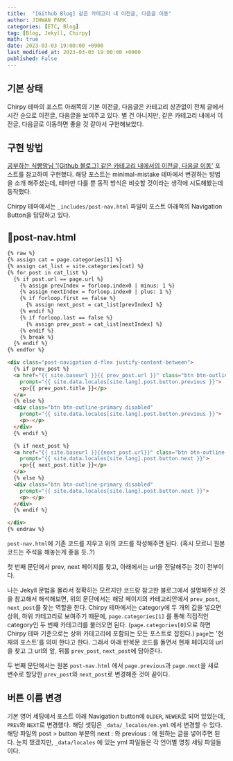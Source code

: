 ```yaml
---
title:  "[Github Blog] 같은 카테고리 내 이전글, 다음글 이동"
author: JIHWAN PARK
categories: [ETC, Blog]
tag: [Blog, Jekyll, Chirpy]
math: true
date: 2023-03-03 19:00:00 +0900
last_modified_at: 2023-03-03 19:00:00 +0900
published: False
---
```


## 기본 상태
Chirpy 테마의 포스트 아래쪽의 기본 이전글, 다음글은 카테고리 상관없이 전체 글에서 시간 순으로 이전글, 다음글을 보여주고 있다. 별 건 아니지만, 같은 카테고리 내에서 이전글, 다음글로 이동하면 좋을 것 같아서 구현해보았다.

## 구현 방법
<a href='https://ansohxxn.github.io/blog/prevnext/' target='_blank'>공부하는 식빵맘님 '[Github 블로그] 같은 카테고리 내에서의 이전글, 다음글 이동'</a> 포스트를 참고하여 구현했다. 해당 포스트는 minimal-mistake 테마에서 변경하는 방법을 소개 해주셨는데, 테마만 다를 뿐 동작 방식은 비슷할 것이라는 생각에 시도해봤는데 동작했다.

Chirpy 테마에서는 `_includes/post-nav.html` 파일이 포스트 아래쪽의 Navigation Button을 담당하고 있다.

## 📄post-nav.html

```html
{% raw %}
{% assign cat = page.categories[1] %}
{% assign cat_list = site.categories[cat] %}
{% for post in cat_list %}
  {% if post.url == page.url %}
  	{% assign prevIndex = forloop.index0 | minus: 1 %}
  	{% assign nextIndex = forloop.index0 | plus: 1 %}
  	{% if forloop.first == false %}
  	  {% assign next_post = cat_list[prevIndex] %}
  	{% endif %}
  	{% if forloop.last == false %}
  	  {% assign prev_post = cat_list[nextIndex] %}
  	{% endif %}
  	{% break %}
  {% endif %}
{% endfor %}

<div class="post-navigation d-flex justify-content-between">
  {% if prev_post %}
  <a href="{{ site.baseurl }}{{ prev_post.url }}" class="btn btn-outline-primary"
    prompt="{{ site.data.locales[site.lang].post.button.previous }}">
    <p>{{ prev_post.title }}</p>
  </a>
  {% else %}
  <div class="btn btn-outline-primary disabled"
    prompt="{{ site.data.locales[site.lang].post.button.previous }}">
    <p>-</p>
  </div>
  {% endif %}

  {% if next_post %}
  <a href="{{ site.baseurl }}{{next_post.url}}" class="btn btn-outline-primary"
    prompt="{{ site.data.locales[site.lang].post.button.next }}">
    <p>{{ next_post.title }}</p>
  </a>
  {% else %}
  <div class="btn btn-outline-primary disabled"
    prompt="{{ site.data.locales[site.lang].post.button.next }}">
    <p>-</p>
  </div>
  {% endif %}

</div>
{% endraw %}
```

`post-nav.html`에 기존 코드를 지우고 위의 코드를 작성해주면 된다. (혹시 모르니 원본 코드는 주석을 해놓는게 좋을 듯..?)

첫 번째 문단에서 prev, next 페이지를 찾고, 아래에서는 url을 전달해주는 것이 전부이다.

나는 Jekyll 문법을 몰라서 정확히는 모르지만 코드랑 참고한 블로그에서 설명해주신 것을 참고해서 해석해보면, 위의 문단에서는 해당 페이지의 카테고리안에서 `prev_post`, `next_post`를 찾는 역할을 한다. Chirpy 테마에서는 category에 두 개의 값을 넣으면 상위, 하위 카테고리로 보여주기 때문에, `page.categories[1]` 를 통해 직접적인 category인 두 번째 카테고리를 불러오면 된다. (`page.categories[0]`으로 하면 Chirpy 테마 기준으로는 상위 카테고리에 포함되는 모든 포스트로 잡힌다.) `page`는 '현재의 포스트'를 의미 한다고 한다. 그래서 아래 반복문 코드를 돌면서 현재 페이지의 url을 찾고 그 url의 앞, 뒤를 `prev_post`, `next_post`에 담아준다.

두 번째 문단에서는 원본 `post-nav.html` 에서 `page.previous`과 `page.next`을 새로 변수로 할당한 `prev_post`와 `next_post`로 변경해준 것이 끝이다.

## 버튼 이름 변경
기본 영어 세팅에서 포스트 아래 Navigation button에 `OLDER`, `NEWER`로 되어 있었는데, `PREV`와 `NEXT`로 변경했다. 해당 셋팅은 `_data/_locales/en.yml` 에서 변경할 수 있다. 해당 파일의 post > button 부분의 next : 와 previous : 에 원하는 글을 넣어주면 된다. 눈치 챘겠지만, `_data/locales` 에 있는 yml 파일들은 각 언어별 명칭 세팅 파일들이다. 
